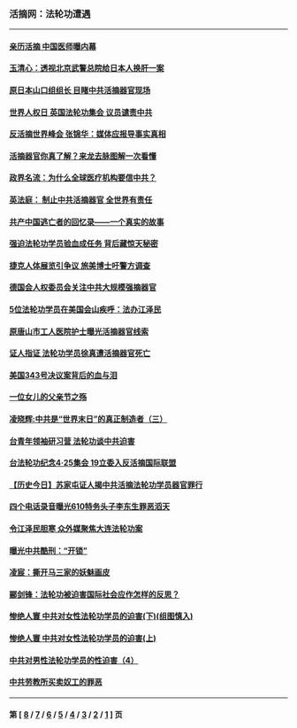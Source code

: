 ### 活摘网：法轮功遭遇
---
#### [亲历活摘 中国医师曝内幕](../../pages/nf5881/n14040389.md?10030430) 
#### [玉清心：透视北京武警总院给日本人换肝一案](../../pages/nf5881/n13771978.md?10030430) 
#### [原日本山口组组长 目睹中共活摘器官现场](../../pages/nf5881/n13767360.md?10030430) 
#### [世界人权日 英国法轮功集会 议员谴责中共](../../pages/nf5881/n13431763.md?10030430) 
#### [反活摘世界峰会 张锦华：媒体应报导事实真相](../../pages/nf5881/n13278502.md?10030430) 
#### [活摘器官你真了解？来龙去脉图解一次看懂](../../pages/nf5881/n13013820.md?10030430) 
#### [政界名流：为什么全球医疗机构要信中共？](../../pages/nf5881/n11945479.md?10030430) 
#### [英法庭： 制止中共活摘器官 全世界有责任](../../pages/nf5881/n11330691.md?10030430) 
#### [共产中国逃亡者的回忆录——一个真实的故事](../../pages/nf5881/n10918649.md?10030430) 
#### [强迫法轮功学员验血成任务 背后藏惊天秘密](../../pages/nf5881/n4252384.md?10030430) 
#### [捷克人体展览引争议 旅美博士吁警方调查](../../pages/nf5881/n9429187.md?10030430) 
#### [德国会人权委员会关注中共大规模强摘器官](../../pages/nf5881/n8418950.md?10030430) 
#### [5位法轮功学员在美国会山疾呼：法办江泽民](../../pages/nf5881/n8101519.md?10030430) 
#### [原唐山市工人医院护士曝光活摘器官线索](../../pages/nf5881/n8076384.md?10030430) 
#### [证人指证 法轮功学员徐真遭活摘器官死亡](../../pages/nf5881/n8042467.md?10030430) 
#### [美国343号决议案背后的血与泪](../../pages/nf5881/n8020684.md?10030430) 
#### [一位女儿的父亲节之殇](../../pages/nf5881/n8014122.md?10030430) 
#### [凌晓辉:中共是“世界末日”的真正制造者（三）](../../pages/nf5881/n4210333.md?10030430) 
#### [台青年领袖研习营 法轮功谈中共迫害](../../pages/nf5881/n4141857.md?10030430) 
#### [台法轮功纪念4‧25集会 19立委入反活摘国际联盟](../../pages/nf5881/n4141821.md?10030430) 
#### [【历史今日】苏家屯证人揭中共活摘法轮功学员器官罪行](../../pages/nf5881/n4135912.md?10030430) 
#### [四个电话录音曝光610特务头子李东生罪恶滔天](../../pages/nf5881/n4040060.md?10030430) 
#### [令江泽民胆寒 众外媒聚焦大连法轮功案](../../pages/nf5881/n3932671.md?10030430) 
#### [曝光中共酷刑：“开锁”](../../pages/nf5881/n3889373.md?10030430) 
#### [凌宸：撕开马三家的妖魅画皮](../../pages/nf5881/n3849369.md?10030430) 
#### [郦剑锋：法轮功被迫害国际社会应作怎样的反思？](../../pages/nf5881/n3824560.md?10030430) 
#### [惨绝人寰 中共对女性法轮功学员的迫害(下)(组图慎入)](../../pages/nf5881/n3816285.md?10030430) 
#### [惨绝人寰 中共对女性法轮功学员的迫害(上)](../../pages/nf5881/n3815374.md?10030430) 
#### [中共对男性法轮功学员的性迫害（4）](../../pages/nf5881/n3769144.md?10030430) 
#### [中共劳教所买卖奴工的罪恶](../../pages/nf5881/n3769378.md?10030430) 

---
#### 第 [ [8](./8.md?10030430) / [7](./7.md?10030430) / [6](./6.md?10030430) / [5](./5.md?10030430) / [4](./4.md?10030430) / [3](./3.md?10030430) / [2](./2.md?10030430) / [1](./1.md?10030430) ] 页

